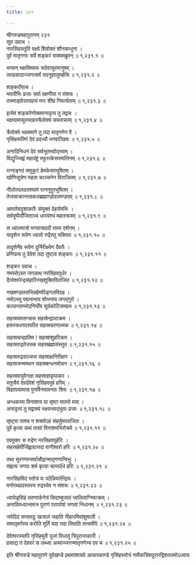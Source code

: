 ```yaml
---
title: २३१

---
```

श्रीगरुडमहापुराणम् २३१  
सूत उवाच ।  
नारसिंहस्तुतिं वक्ष्ये शिवोक्तं शौनकाधुना ।  
पूर्वं मातृगणाः सर्वे शङ्करं वाक्यमब्रुवन् ॥ १,२३१.१ ॥  
  
भगवन् भक्षयिष्यामः सदेवासुरमानुषम् ।  
त्वत्प्रसादाज्जगत्सर्वं तदनुज्ञातुमर्हसि ॥ १,२३१.२ ॥  
  
शङ्करौवाच ।  
भवतीभिः प्रजाः सर्वा रक्षणीया न संशयः ।  
तस्माड्वोरतरप्रायं मनः शीघ्रं निवर्त्यताम् ॥ १,२३१.३ ॥  
  
इत्येवं शङ्करेणोक्तमनादृत्य तु तद्वचः ।  
भक्षयामासुरव्यग्रास्त्रैलोक्यं सचराचरम् ॥ १,२३१.४ ॥  
  
त्रैलोक्ये भक्ष्यमाणे तु तदा मातृगणेन वै ।  
नृसिंहरूपिणं देवं प्रदध्यौ भगवाञ्छिवः ॥ १,२३१.५ ॥  
  
अनादिनिधनं देवं सर्वभूतभवोद्भवम् ।  
विद्युज्जिह्वं महादंष्ट्रं स्फुरत्केसरमालिनम् ॥ १,२३१.६ ॥  
  
रत्नाङ्गदं समुकुटं हेमकेसरभूषितम् ।  
खोणिसूत्रेण महता काञ्चनेन विराजितम् ॥ १,२३१.७ ॥  
  
नीलोत्पलदलश्यामं रत्ननूपुरभूषितम् ।  
तेजसाक्रान्तसकलब्रह्माण्डोदरमण्डपम् ॥ १,२३१.८ ॥  
  
आवर्तसदृशाकारैः संयुक्तं देहरोमभिः ।  
सर्वपुष्पैर्योजिताञ्च धारयंश्च महास्त्रजम् ॥ १,२३१.९ ॥  
  
स ध्यातमात्रो भगवान्प्रददौ तस्य दर्शनम् ।  
यादृशेन रूपेण ध्यातो रुद्रैस्तु भक्तितः ॥ १,२३१.१० ॥  
  
तादृशेनैव रूपेण दुर्निरीक्ष्येण दैवतैः ।  
प्रणिपत्य तु देवेशं तदा तुष्टाव शङ्करः ॥ १,२३१.११ ॥  
  
शङ्कर उवाच ।  
नमस्तेऽस्त जगन्नाथ नरसिंहवपुर्धर ।  
दैत्येश्वरेन्द्रसंहारिनखशुक्तिविराजित ॥ १,२३१.१२ ॥  
  
नखमण्डलसभिन्नहेमपिङ्गलविग्रह ।  
नमोऽस्तु पद्मनाभाय शोभनाय जगद्गुरो ।  
कल्पान्ताम्भोदनिर्घोष सूर्यकोटिसमप्रभ ॥ १,२३१.१३ ॥  
  
सहस्रयमसन्त्रास सहस्रेन्द्रपराक्रम ।  
हसस्त्रधनदस्फीत सहस्रचरणात्मक ॥ १,२३१.१४ ॥  
  
सहस्रचन्दप्रतिम ! सहस्रांशुहरिक्रम ।  
सहस्ररुद्रतेजस्क सहस्रब्रह्मसंस्तुत ॥ १,२३१.१५ ॥  
  
सहस्ररुद्रसञ्जप्त सहस्राक्षनिरीक्षण ।  
सहस्रजन्ममथन सहस्रबन्धनमोचन ॥ १,२३१.१६ ॥  
  
सहस्रवायुवेगाक्ष सहस्राज्ञकृपाकर ।  
स्तुत्वैवं देवदेवेशं नृसिंहवपुषं हरिम् ।  
विज्ञापयामास पुनर्विनयावनतः शिवः ॥ १,२३१.१७ ॥  
  
अन्धकस्य विनाशाय या सृष्टा मातरो मया ।  
अनादृत्य तु मद्वाक्यं भक्ष्यन्त्वद्भुताः प्रजाः ॥ १,२३१.१८ ॥  
  
सृष्ट्वा ताश्च न शक्तोऽहं संहर्तुमपराजितः ।  
पूर्वं कृत्वा कथं तासां विनाशमभिरोचये ॥ १,२३१.१९ ॥  
  
एवमुक्तः स रुद्रेण नरसिहवपुर्हरिः ।  
सहस्रहेवीर्जिह्वाग्रात्तदा वागीश्वरो हरिः ॥ १,२३१.२० ॥  
  
तथा सुरगणान्सर्वान्रौद्रान्मातृगणान्विभुः ।  
संहृत्य जगतः शर्म कृत्वा चान्तर्दधे हरिः ॥ १,२३१.२१ ॥  
  
नारसिंहमिदं स्तोत्रं यः पठेन्नियतेन्द्रियः ।  
मनोरथप्रदस्तस्य रुद्रस्येव न संशयः ॥ १,२३१.२२ ॥  
  
ध्यायेन्नृसिंहं तरुणार्कनेत्रं सिदाम्बुजातं ज्वलिताग्निवत्क्रम् ।  
अनादिमध्यान्तमज पुराणं परापरेशं जगतां निधानम् ॥ १,२३१.२३ ॥  
  
जपेदिदं सन्ततदुः खजालं जहाति नीहारमिवांशुमाली ।  
समातृवर्गस्य करोति मूर्तिं यदा तदा तिष्ठति तत्समीपे ॥ १,२३१.२४ ॥  
  
देवेश्वरस्यापि नृसिंहमूर्तेः पूजां विधातुं त्रिपुरान्तकारी ।  
प्रसाद्य तं देववरं स लब्ध्वा अव्याज्जगन्मातृगणेभ्य एव च ॥ १,२३१.२५ ॥  
  
इति श्रीगारुडे महापुराणे पूर्वखण्डे प्रथमांशाख्ये आचारकाण्डे नृसिंहस्तोत्रं नामैकत्रिंशदुत्तरद्विशततमोऽध्यायः